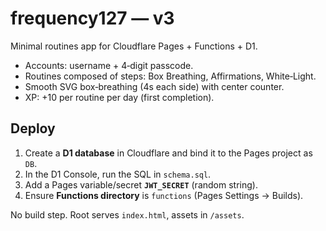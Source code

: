 # frequency127 — v3

Minimal routines app for Cloudflare Pages + Functions + D1.

- Accounts: username + 4‑digit passcode.
- Routines composed of steps: Box Breathing, Affirmations, White‑Light.
- Smooth SVG box‑breathing (4s each side) with center counter.
- XP: +10 per routine per day (first completion).

## Deploy

1. Create a **D1 database** in Cloudflare and bind it to the Pages project as `DB`.
2. In the D1 Console, run the SQL in `schema.sql`.
3. Add a Pages variable/secret **`JWT_SECRET`** (random string).
4. Ensure **Functions directory** is `functions` (Pages Settings → Builds).

No build step. Root serves `index.html`, assets in `/assets`.
